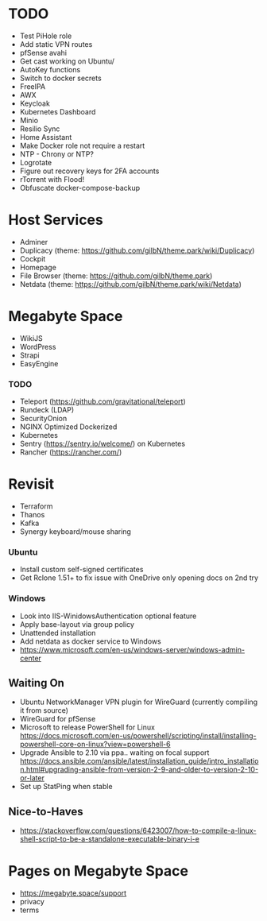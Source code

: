 # TODO

* Test PiHole role
* Add static VPN routes
* pfSense avahi
* Get cast working on Ubuntu/
* AutoKey functions
* Switch to docker secrets
* FreeIPA
* AWX
* Keycloak
* Kubernetes Dashboard
* Minio
* Resilio Sync
* Home Assistant
* Make Docker role not require a restart
* NTP - Chrony or NTP?
* Logrotate
* Figure out recovery keys for 2FA accounts
* rTorrent with Flood!
* Obfuscate docker-compose-backup

# Host Services

* Adminer
* Duplicacy (theme: https://github.com/gilbN/theme.park/wiki/Duplicacy)
* Cockpit
* Homepage
* File Browser (theme: https://github.com/gilbN/theme.park)
* Netdata (theme: https://github.com/gilbN/theme.park/wiki/Netdata)

# Megabyte Space

* WikiJS
* WordPress
* Strapi
* EasyEngine

### TODO

* Teleport (https://github.com/gravitational/teleport)
* Rundeck (LDAP)
* SecurityOnion
* NGINX Optimized Dockerized
* Kubernetes
* Sentry (https://sentry.io/welcome/) on Kubernetes
* Rancher (https://rancher.com/)

# Revisit

* Terraform
* Thanos
* Kafka
* Synergy keyboard/mouse sharing

### Ubuntu

* Install custom self-signed certificates
* Get Rclone 1.51+ to fix issue with OneDrive only opening docs on 2nd try

### Windows

* Look into IIS-WinidowsAuthentication optional feature
* Apply base-layout via group policy
* Unattended installation
* Add netdata as docker service to Windows
* https://www.microsoft.com/en-us/windows-server/windows-admin-center

## Waiting On

* Ubuntu NetworkManager VPN plugin for WireGuard (currently compiling it from source)
* WireGuard for pfSense
* Microsoft to release PowerShell for Linux https://docs.microsoft.com/en-us/powershell/scripting/install/installing-powershell-core-on-linux?view=powershell-6
* Upgrade Ansible to 2.10 via ppa.. waiting on focal support https://docs.ansible.com/ansible/latest/installation_guide/intro_installation.html#upgrading-ansible-from-version-2-9-and-older-to-version-2-10-or-later
* Set up StatPing when stable

## Nice-to-Haves

* https://stackoverflow.com/questions/6423007/how-to-compile-a-linux-shell-script-to-be-a-standalone-executable-binary-i-e

# Pages on Megabyte Space

* https://megabyte.space/support
* privacy
* terms